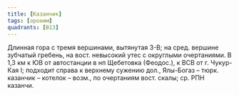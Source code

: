 ```yaml
---
title: [Казанчик]
tags: [ороним]
quadrants: [В13]
---
```


Длинная гора с тремя вершинами, вытянутая З-В; на сред. вершине зубчатый
гребень, на вост. невысокий утес с округлыми очертаниями. В 1,3 км к ЮВ от
автостанции в нп Щебетовка (Феодос.), к ВСВ от г. Чукур-Кая I; подходит справа к
верхнему сужению дол., Ялы-Богаз – тюрк. казанчик – котелок – возм., по
очертаниям вост. скалы; ср. РПН казанчи.
